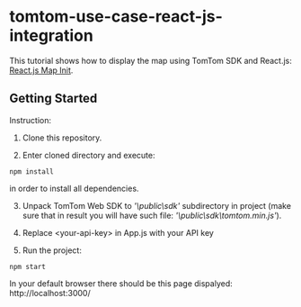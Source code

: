 # tomtom-use-case-react-js-integration

This tutorial shows how to display the map using TomTom SDK and React.js: <a href="https://developer.tomtom.com/reactjs-map-init">React.js Map Init</a>.

## Getting Started

Instruction:
1. Clone this repository.

2. Enter cloned directory and execute:
```
npm install
```
in order to install all dependencies.

3. Unpack TomTom Web SDK to <i>'\public\sdk'</i> subdirectory in project (make sure that in result you will have such file: <i>'\public\sdk\tomtom.min.js'</i>).

4. Replace \<your-api-key\> in App.js with your API key

5. Run the project: 
```
npm start
```
In your default browser there should be this page dispalyed:
http://localhost:3000/
